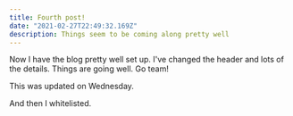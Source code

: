 ```yaml
---
title: Fourth post!
date: "2021-02-27T22:49:32.169Z"
description: Things seem to be coming along pretty well
---
```


Now I have the blog pretty well set up. I've changed the header and lots of the details. Things are going well. Go team!

This was updated on Wednesday.

And then I whitelisted.
